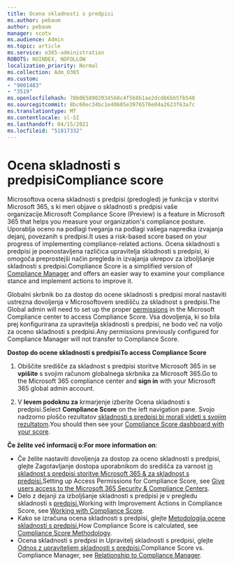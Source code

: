 ```yaml
---
title: Ocena skladnosti s predpisi
ms.author: pebaum
author: pebaum
manager: scotv
ms.audience: Admin
ms.topic: article
ms.service: o365-administration
ROBOTS: NOINDEX, NOFOLLOW
localization_priority: Normal
ms.collection: Adm_O365
ms.custom:
- "9001483"
- "3519"
ms.openlocfilehash: 78b0658902034560c4f568b1ae2dcd66bb5fb540
ms.sourcegitcommit: 8bc60ec34bc1e40685e3976576e04a2623f63a7c
ms.translationtype: MT
ms.contentlocale: sl-SI
ms.lasthandoff: 04/15/2021
ms.locfileid: "51817332"
---
```

# <a name="compliance-score"></a><span data-ttu-id="55e74-102">Ocena skladnosti s predpisi</span><span class="sxs-lookup"><span data-stu-id="55e74-102">Compliance score</span></span>

<span data-ttu-id="55e74-103">Microsoftova ocena skladnosti s predpisi (predogled) je funkcija v storitvi Microsoft 365, s ki meri objave o skladnosti s predpisi vaše organizacije.</span><span class="sxs-lookup"><span data-stu-id="55e74-103">Microsoft Compliance Score (Preview) is a feature in Microsoft 365 that helps you measure your organization's compliance posture.</span></span> <span data-ttu-id="55e74-104">Uporablja oceno na podlagi tveganja na podlagi vašega napredka izvajanja dejanj, povezanih s predpisi.</span><span class="sxs-lookup"><span data-stu-id="55e74-104">It uses a risk-based score based on your progress of implementing compliance-related actions.</span></span>   <span data-ttu-id="55e74-105">Ocena skladnosti s predpisi [](https://docs.microsoft.com/microsoft-365/compliance/compliance-manager-overview) je poenostavljena različica upravitelja skladnosti s predpisi, ki omogoča preprostejši način pregleda in izvajanja ukrepov za izboljšanje skladnosti s predpisi.</span><span class="sxs-lookup"><span data-stu-id="55e74-105">Compliance Score is a simplified version of [Compliance Manager](https://docs.microsoft.com/microsoft-365/compliance/compliance-manager-overview) and offers an easier way to examine your compliance stance and implement actions to improve it.</span></span> 

<span data-ttu-id="55e74-106">Globalni skrbnik bo za dostop [](https://docs.microsoft.com/microsoft-365/security/office-365-security/permissions-in-the-security-and-compliance-center) do ocene skladnosti s predpisi moral nastaviti ustrezna dovoljenja v Microsoftovem središču za skladnost s predpisi.</span><span class="sxs-lookup"><span data-stu-id="55e74-106">The Global admin will need to set up the proper [permissions](https://docs.microsoft.com/microsoft-365/security/office-365-security/permissions-in-the-security-and-compliance-center) in the Microsoft Compliance center to access Compliance Score.</span></span>  <span data-ttu-id="55e74-107">Vsa dovoljenja, ki so bila prej konfigurirana za upravitelja skladnosti s predpisi, ne bodo več na voljo za oceno skladnosti s predpisi.</span><span class="sxs-lookup"><span data-stu-id="55e74-107">Any permissions previously configured for Compliance Manager will not transfer to Compliance Score.</span></span>

<span data-ttu-id="55e74-108">**Dostop do ocene skladnosti s predpisi**</span><span class="sxs-lookup"><span data-stu-id="55e74-108">**To access Compliance Score**</span></span>

1. <span data-ttu-id="55e74-109">Obiščite središče za skladnost s predpisi storitve Microsoft 365 in se **vpišite** s svojim računom globalnega skrbnika za Microsoft 365.</span><span class="sxs-lookup"><span data-stu-id="55e74-109">Go to the Microsoft 365 compliance center and **sign in** with your Microsoft 365 global admin account.</span></span>

2. <span data-ttu-id="55e74-110">V **levem podoknu za** krmarjenje izberite Ocena skladnosti s predpisi.</span><span class="sxs-lookup"><span data-stu-id="55e74-110">Select **Compliance Score** on the left navigation pane.</span></span> <span data-ttu-id="55e74-111">Svojo nadzorno ploščo rezultatov [skladnosti s predpisi bi morali videti s svojim rezultatom](https://docs.microsoft.com/microsoft-365/compliance/compliance-score-setup#understand-the-compliance-score-dashboard).</span><span class="sxs-lookup"><span data-stu-id="55e74-111">You should then see your [Compliance Score dashboard with your score](https://docs.microsoft.com/microsoft-365/compliance/compliance-score-setup#understand-the-compliance-score-dashboard).</span></span>
 

<span data-ttu-id="55e74-112">**Če želite več informacij o:**</span><span class="sxs-lookup"><span data-stu-id="55e74-112">**For more information on**:</span></span>

- <span data-ttu-id="55e74-113">Če želite nastaviti dovoljenja za dostop za oceno skladnosti s predpisi, glejte Zagotavljanje dostopa uporabnikom do središča za varnost [in skladnost s predpisi storitve Microsoft 365 & za skladnost s predpisi.](https://docs.microsoft.com/microsoft-365/security/office-365-security/grant-access-to-the-security-and-compliance-center)</span><span class="sxs-lookup"><span data-stu-id="55e74-113">Setting up Access Permissions for Compliance Score, see [Give users access to the Microsoft 365 Security & Compliance Centers](https://docs.microsoft.com/microsoft-365/security/office-365-security/grant-access-to-the-security-and-compliance-center).</span></span>
- <span data-ttu-id="55e74-114">Delo z dejanji za izboljšanje skladnosti s predpisi je v pregledu skladnosti s [predpisi.](https://docs.microsoft.com/microsoft-365/compliance/working-with-compliance-score)</span><span class="sxs-lookup"><span data-stu-id="55e74-114">Working with Improvement Actions in Compliance Score, see  [Working with Compliance Score](https://docs.microsoft.com/microsoft-365/compliance/working-with-compliance-score).</span></span>
- <span data-ttu-id="55e74-115">Kako se izračuna ocena skladnosti s predpisi, glejte [Metodologija ocene skladnosti s predpisi.](https://docs.microsoft.com/microsoft-365/compliance/compliance-score-methodology)</span><span class="sxs-lookup"><span data-stu-id="55e74-115">How Compliance Score is calculated, see [Compliance Score Methodology](https://docs.microsoft.com/microsoft-365/compliance/compliance-score-methodology).</span></span>
- <span data-ttu-id="55e74-116">Ocena skladnosti s predpisi in Upravitelj skladnosti s predpisi, glejte [Odnos z upraviteljem skladnosti s predpisi.](https://docs.microsoft.com/microsoft-365/compliance/compliance-score#relationship-to-compliance-manager)</span><span class="sxs-lookup"><span data-stu-id="55e74-116">Compliance Score vs. Compliance Manager, see [Relationship to Compliance Manager](https://docs.microsoft.com/microsoft-365/compliance/compliance-score#relationship-to-compliance-manager).</span></span>

